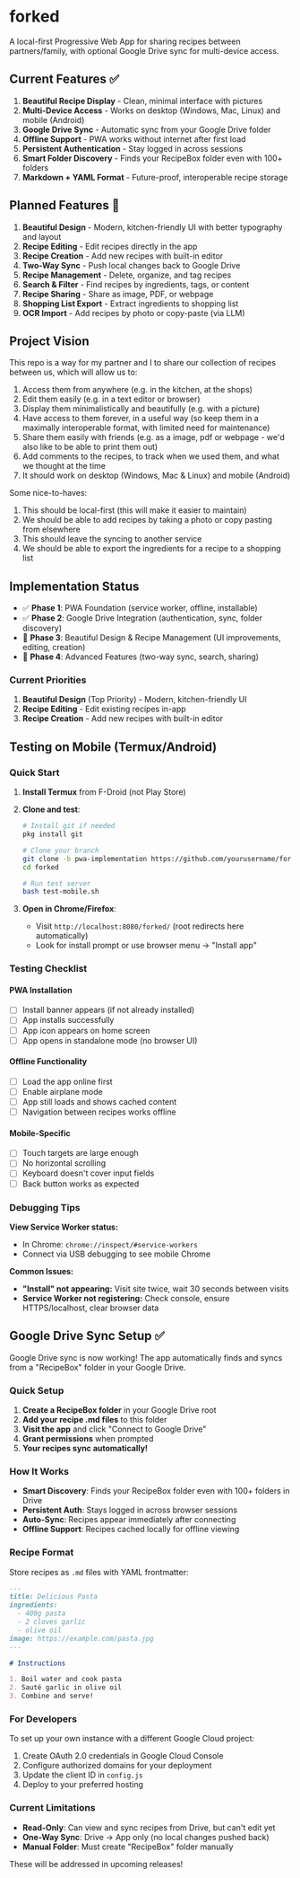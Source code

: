 # forked

A local-first Progressive Web App for sharing recipes between partners/family, with optional Google Drive sync for multi-device access.

## Current Features ✅

1. **Beautiful Recipe Display** - Clean, minimal interface with pictures
2. **Multi-Device Access** - Works on desktop (Windows, Mac, Linux) and mobile (Android)
3. **Google Drive Sync** - Automatic sync from your Google Drive folder
4. **Offline Support** - PWA works without internet after first load
5. **Persistent Authentication** - Stay logged in across sessions
6. **Smart Folder Discovery** - Finds your RecipeBox folder even with 100+ folders
7. **Markdown + YAML Format** - Future-proof, interoperable recipe storage

## Planned Features 🚧

1. **Beautiful Design** - Modern, kitchen-friendly UI with better typography and layout
2. **Recipe Editing** - Edit recipes directly in the app
3. **Recipe Creation** - Add new recipes with built-in editor
4. **Two-Way Sync** - Push local changes back to Google Drive
5. **Recipe Management** - Delete, organize, and tag recipes
6. **Search & Filter** - Find recipes by ingredients, tags, or content
7. **Recipe Sharing** - Share as image, PDF, or webpage
8. **Shopping List Export** - Extract ingredients to shopping list
9. **OCR Import** - Add recipes by photo or copy-paste (via LLM)

## Project Vision

This repo is a way for my partner and I to share our collection of recipes between us, which will allow us to:
1. Access them from anywhere (e.g. in the kitchen, at the shops)
2. Edit them easily (e.g. in a text editor or browser)
3. Display them minimalistically and beautifully (e.g. with a picture)
4. Have access to them forever, in a useful way (so keep them in a maximally interoperable format, with limited need for maintenance)
5. Share them easily with friends (e.g. as a image, pdf or webpage - we'd also like to be able to print them out)
6. Add comments to the recipes, to track when we used them, and what we thought at the time
7. It should work on desktop (Windows, Mac & Linux) and mobile (Android)

Some nice-to-haves:
1. This should be local-first (this will make it easier to maintain)
2. We should be able to add recipes by taking a photo or copy pasting from elsewhere
3. This should leave the syncing to another service
4. We should be able to export the ingredients for a recipe to a shopping list

## Implementation Status

- ✅ **Phase 1**: PWA Foundation (service worker, offline, installable)
- ✅ **Phase 2**: Google Drive Integration (authentication, sync, folder discovery) 
- 🚧 **Phase 3**: Beautiful Design & Recipe Management (UI improvements, editing, creation)
- 🔄 **Phase 4**: Advanced Features (two-way sync, search, sharing)

### Current Priorities
1. **Beautiful Design** (Top Priority) - Modern, kitchen-friendly UI
2. **Recipe Editing** - Edit existing recipes in-app
3. **Recipe Creation** - Add new recipes with built-in editor

## Testing on Mobile (Termux/Android)

### Quick Start

1. **Install Termux** from F-Droid (not Play Store)
   
2. **Clone and test**:
   ```bash
   # Install git if needed
   pkg install git
   
   # Clone your branch
   git clone -b pwa-implementation https://github.com/yourusername/forked.git
   cd forked
   
   # Run test server
   bash test-mobile.sh
   ```

3. **Open in Chrome/Firefox**:
   - Visit `http://localhost:8080/forked/` (root redirects here automatically)
   - Look for install prompt or use browser menu → "Install app"

### Testing Checklist

#### PWA Installation
- [ ] Install banner appears (if not already installed)
- [ ] App installs successfully
- [ ] App icon appears on home screen
- [ ] App opens in standalone mode (no browser UI)

#### Offline Functionality
- [ ] Load the app online first
- [ ] Enable airplane mode
- [ ] App still loads and shows cached content
- [ ] Navigation between recipes works offline

#### Mobile-Specific
- [ ] Touch targets are large enough
- [ ] No horizontal scrolling
- [ ] Keyboard doesn't cover input fields
- [ ] Back button works as expected

### Debugging Tips

**View Service Worker status:**
- In Chrome: `chrome://inspect/#service-workers`
- Connect via USB debugging to see mobile Chrome

**Common Issues:**
- **"Install" not appearing:** Visit site twice, wait 30 seconds between visits
- **Service Worker not registering:** Check console, ensure HTTPS/localhost, clear browser data

## Google Drive Sync Setup ✅

Google Drive sync is now working! The app automatically finds and syncs from a "RecipeBox" folder in your Google Drive.

### Quick Setup

1. **Create a RecipeBox folder** in your Google Drive root
2. **Add your recipe .md files** to this folder
3. **Visit the app** and click "Connect to Google Drive"
4. **Grant permissions** when prompted
5. **Your recipes sync automatically!**

### How It Works

- **Smart Discovery**: Finds your RecipeBox folder even with 100+ folders in Drive
- **Persistent Auth**: Stays logged in across browser sessions
- **Auto-Sync**: Recipes appear immediately after connecting
- **Offline Support**: Recipes cached locally for offline viewing

### Recipe Format

Store recipes as `.md` files with YAML frontmatter:

```markdown
---
title: Delicious Pasta
ingredients:
  - 400g pasta
  - 2 cloves garlic
  - olive oil
image: https://example.com/pasta.jpg
---

# Instructions

1. Boil water and cook pasta
2. Sauté garlic in olive oil
3. Combine and serve!
```

### For Developers

To set up your own instance with a different Google Cloud project:

1. Create OAuth 2.0 credentials in Google Cloud Console
2. Configure authorized domains for your deployment  
3. Update the client ID in `config.js`
4. Deploy to your preferred hosting

### Current Limitations

- **Read-Only**: Can view and sync recipes from Drive, but can't edit yet
- **One-Way Sync**: Drive → App only (no local changes pushed back)
- **Manual Folder**: Must create "RecipeBox" folder manually

These will be addressed in upcoming releases!
